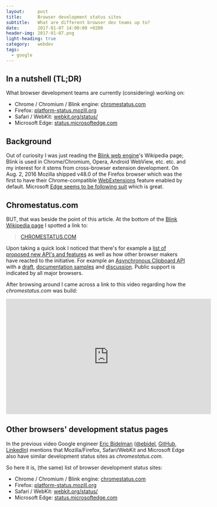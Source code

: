 ```yaml
---
layout:     post
title:      Browser development status sites
subtitle:   What are different browser dev teams up to?
date:       2017-01-07 14:00:00 +0200
header-img: 2017-01-07.png
light-heading: true
category:   webdev
tags:
  - google
---
```


## In a nutshell (TL;DR)

What browser development teams are currently (considering) working on:

- Chrome / Chromium / Blink engine: [chromestatus.com](https://www.chromestatus.com)
- Firefox: [platform-status.mozill.org](https://platform-status.mozilla.org/)
- Safari / WebKit: [webkit.org/status/](https://webkit.org/status/)
- Microsoft Edge: [status.microsoftedge.com](https://status.microsoftedge.com)

## Background

Out of curiosity I was just reading the [Blink web engine](https://en.wikipedia.org/wiki/Blink_(web_engine))'s Wikipedia page; Blink is used in Chrome/Chromium, Opera, Android WebView, etc. etc. and my interest for it stems from cross-browser extension development. On Aug. 2, 2016 Mozilla shipped v48.0 of the Firefox browser which was the first to have their Chrome-compatible [WebExtensions](https://developer.mozilla.org/fi/docs/Mozilla/Add-ons/WebExtensions) feature enabled by default. Microsoft [Edge seems to be following suit](https://developer.microsoft.com/en-us/microsoft-edge/platform/documentation/extensions/api-support/extension-api-roadmap/) which is great.


## Chromestatus.com

BUT, that was beside the point of this article. At the bottom of the [Blink Wikipedia page](https://en.wikipedia.org/wiki/Blink_(web_engine)) I spotted a link to:

> [CHROMESTATUS.COM](https://www.chromestatus.com)

Upon taking a quick look I noticed that there's for example a [list of proposed new API's and features](https://www.chromestatus.com/features#browsers.chrome.status%3A%22Proposed%22) as well as how other browser makers have reacted to the initiative. For example an [Asynchronous Clipboard API](https://www.chromestatus.com/features/5861289330999296) with a [draft](https://w3c.github.io/clipboard-apis/), [documentation samples](https://github.com/garykac/clipboard/blob/master/clipboard.md) and [discussion](https://discourse.wicg.io/t/proposal-modern-asynchronous-clipboard-api/1513). Public support is indicated by all major browsers.

After browsing around I came across a link to this video regarding how the *chromestatus.com* was build:

<iframe width="560" height="315" src="https://www.youtube.com/embed/Rd0plknSPYU" frameborder="0" allowfullscreen></iframe>

## Other browsers' development status pages

In the previous video Google engineer [Eric Bidelman](https://plus.google.com/+EricBidelman) ([@ebidel](https://twitter.com/ebidel), [GitHub](https://github.com/ebidel), [LinkedIn](https://www.linkedin.com/in/ericbidelman)) mentions that Mozilla/Firefox, Safari/WebKit and Microsoft Edge also have similar development status sites as *chromestatus.com*.

So here it is, (the same) list of browser development status sites:

- Chrome / Chromium / Blink engine: [chromestatus.com](https://www.chromestatus.com)
- Firefox: [platform-status.mozill.org](https://platform-status.mozilla.org/)
- Safari / WebKit: [webkit.org/status/](https://webkit.org/status/)
- Microsoft Edge: [status.microsoftedge.com](https://status.microsoftedge.com)